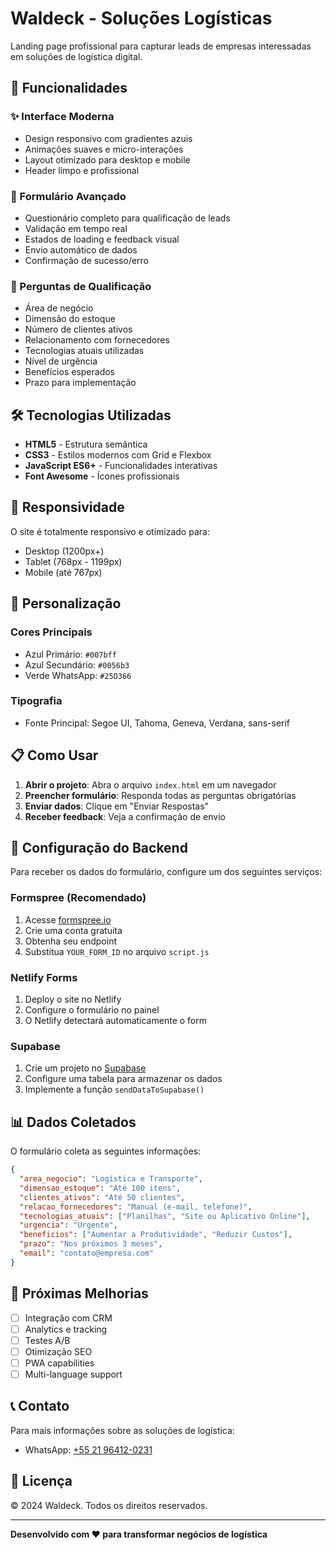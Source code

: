 # Waldeck - Soluções Logísticas

Landing page profissional para capturar leads de empresas interessadas em soluções de logística digital.

## 🚀 Funcionalidades

### ✨ Interface Moderna
- Design responsivo com gradientes azuis
- Animações suaves e micro-interações
- Layout otimizado para desktop e mobile
- Header limpo e profissional

### 📝 Formulário Avançado
- Questionário completo para qualificação de leads
- Validação em tempo real
- Estados de loading e feedback visual
- Envio automático de dados
- Confirmação de sucesso/erro

### 🎯 Perguntas de Qualificação
- Área de negócio
- Dimensão do estoque
- Número de clientes ativos
- Relacionamento com fornecedores
- Tecnologias atuais utilizadas
- Nível de urgência
- Benefícios esperados
- Prazo para implementação

## 🛠️ Tecnologias Utilizadas

- **HTML5** - Estrutura semântica
- **CSS3** - Estilos modernos com Grid e Flexbox
- **JavaScript ES6+** - Funcionalidades interativas
- **Font Awesome** - Ícones profissionais

## 📱 Responsividade

O site é totalmente responsivo e otimizado para:
- Desktop (1200px+)
- Tablet (768px - 1199px)
- Mobile (até 767px)

## 🎨 Personalização

### Cores Principais
- Azul Primário: `#007bff`
- Azul Secundário: `#0056b3`
- Verde WhatsApp: `#25D366`

### Tipografia
- Fonte Principal: Segoe UI, Tahoma, Geneva, Verdana, sans-serif

## 📋 Como Usar

1. **Abrir o projeto**: Abra o arquivo `index.html` em um navegador
2. **Preencher formulário**: Responda todas as perguntas obrigatórias
3. **Enviar dados**: Clique em "Enviar Respostas"
4. **Receber feedback**: Veja a confirmação de envio

## 🔧 Configuração do Backend

Para receber os dados do formulário, configure um dos seguintes serviços:

### Formspree (Recomendado)
1. Acesse [formspree.io](https://formspree.io)
2. Crie uma conta gratuita
3. Obtenha seu endpoint
4. Substitua `YOUR_FORM_ID` no arquivo `script.js`

### Netlify Forms
1. Deploy o site no Netlify
2. Configure o formulário no painel
3. O Netlify detectará automaticamente o form

### Supabase
1. Crie um projeto no [Supabase](https://supabase.com)
2. Configure uma tabela para armazenar os dados
3. Implemente a função `sendDataToSupabase()`

## 📊 Dados Coletados

O formulário coleta as seguintes informações:

```json
{
  "area_negocio": "Logística e Transporte",
  "dimensao_estoque": "Até 100 itens",
  "clientes_ativos": "Até 50 clientes",
  "relacao_fornecedores": "Manual (e-mail, telefone)",
  "tecnologias_atuais": ["Planilhas", "Site ou Aplicativo Online"],
  "urgencia": "Urgente",
  "beneficios": ["Aumentar a Produtividade", "Reduzir Custos"],
  "prazo": "Nos próximos 3 meses",
  "email": "contato@empresa.com"
}
```

## 🎯 Próximas Melhorias

- [ ] Integração com CRM
- [ ] Analytics e tracking
- [ ] Testes A/B
- [ ] Otimização SEO
- [ ] PWA capabilities
- [ ] Multi-language support

## 📞 Contato

Para mais informações sobre as soluções de logística:
- WhatsApp: [+55 21 96412-0231](https://wa.me/5521964120231)

## 📄 Licença

© 2024 Waldeck. Todos os direitos reservados.

---

**Desenvolvido com ❤️ para transformar negócios de logística**
